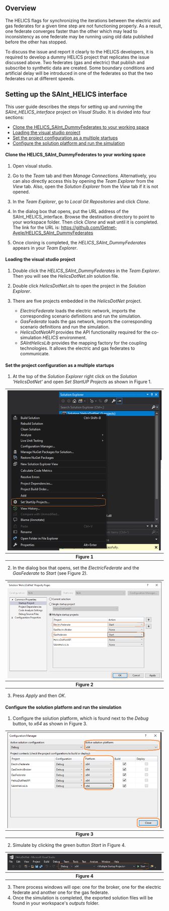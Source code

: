 ## Overview

The HELICS flags for synchronizing the iterations between the electric and gas federates for a given time step are not functioning properly. As a result, one federate converges faster than the other which may lead to inconsistency as one federate may be running using old data published before the other has stopped. 

To discuss the issue and report it clearly to the HELICS developers, it is required to develop a dummy HELICS project that replicates the issue discussed above. Two federates (gas and electric) that publish and subscribe to synthetic data are created. Some boundary conditions and artificial delay will be introduced in one of the federates so that the two federates run at different speeds.

## Setting up the SAInt_HELICS interface 

This user guide describes the steps for setting up and running the *SAInt_HELICS_interface* project on *Visual Studio*. It is divided into four sections:
- [Clone the HELICS_SAInt_DummyFederates to your working space](#Clone-the-HELICS_SAInt_DummyFederates-to-your-working-space)
- [Loading the visual studio project ](#Loading-the-visual-studio-project)
- [Set the project configuration as a multiple startups](#Set-the-project-configuration-as-a-multiple-startups)
- [Configure the solution platform and run the simulation](#Configure-the-solution-platform-and-run-the-simulation)

#### Clone the HELICS_SAInt_DummyFederates to your working space
  1. Open visual studio.
  2. Go to the *Team* tab and then *Manage Connections*. Alternatively, you can also directly access this by opening the *Team Explorer* from the *View* tab. Also, open the *Solution Explorer* from the *View* tab if it is not opened.
  3. In the *Team Explorer*, go to *Local Git Repositories* and click *Clone*.

  4. In the dialog box that opens, put the URL address of the SAInt_HELICS_interface. Browse the destination directory to point to your workspace folder. Then click *Clone* and wait until it is completed. The link for the URL is: https://github.com/Getnet-Ayele/HELICS_SAInt_DummyFederates

  5. Once cloning is completed, the *HELICS_SAInt_DummyFederates* appears in your *Team Explorer*. 
   
#### Loading the visual studio project 
  1. Double click the *HELICS_SAInt_DummyFederates* in the *Team Explorer*. Then you will see the *HelicsDotNet.sln* solution file.

  2. Double click *HelicsDotNet.sln* to open the project in the *Solution Explorer*.

  3. There are five projects embedded in the *HelicsDotNet* project.
     - *ElectricFederate* loads the electric network, imports the corresponding scenario definitions and run the simulation.
     - *GasFederate* loads the gas network, imports the corresponding scenario definitions and run the simulation.
     - *HelicsDotNetAPI* provides the API functionality required for the co-simulation *HELICS* environment.
     - *SAIntHelicsLib* provides the mapping factory for the coupling technologies. It allows the electric and gas federates to communicate.

#### Set the project configuration as a multiple startups
  1. At the top of the *Solution Explorer* right click on the *Solution 'HelicsDotNet'* and open *Set StartUP Projects* as shown in Figure 1. 
    
   |![Figure1](ReadMeImages/Figure6.png)| 
   |:--:|
   |<b>Figure 1</b>|

  2. In the dialog box that opens, set the *ElectricFederate* and the *GasFederate* to *Start* (see Figure 2). 
    
   |![Figure2](ReadMeImages/Figure7.png)| 
   |:--:|
   |<b>Figure 2</b>|

  3. Press *Apply* and then *OK*.
   
#### Configure the solution platform and run the simulation
  1. Configure the solution platform, which is found next to the *Debug* button, to *x64* as shown in Figure 3. 
    
   |![Figure3](ReadMeImages/Figure8.png)|
   |:--:|
   |<b>Figure 3</b>|

  2. Simulate by clicking the green button *Start* in Figure 4.
    
   |![Figure 4](ReadMeImages/Figure11.png)|
   |:--:|
   |<b>Figure 4</b>|

  3. There process windows will ope: one for the broker, one for the electric federate and another one for the gas federate.
  4. Once the simulation is completed, the exported solution files will be found in your workspace's *outputs* folder.
